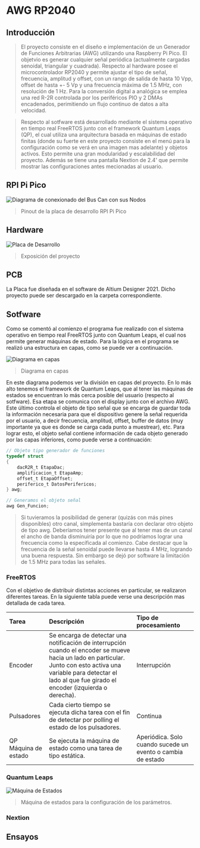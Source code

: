 # AWG RP2040

## Introducción
> El proyecto consiste en el diseño e implementación de un Generador de Funciones Arbitrarias (AWG) utilizando una Raspberry Pi Pico. El objetvio es generar cualquier señal periódica (actualmente cargadas senoidal, triangular y cuadrada). Respecto al hardware posee el microcontrolador RP2040 y permite ajustar el tipo de señal, frecuencia, amplitud y offset, con un rango de salida de hasta 10 Vpp, offset de hasta +- 5 Vp y una frecuencia máxima de 1.5 MHz, con resolución de 1 Hz. Para la conversión digital a analógica se emplea una red R-2R controlada por los periféricos PIO y 2 DMAs encadenados, perimitiendo un flujo continuo de datos a alta velocidad.

> Respecto al sotfware está desarrollado mediante el sistema operativo en tiempo real FreeRTOS junto con el framework Quantum Leaps (QP), el cual utiliza una arquitectura basada en máquinas de estado finitas (donde su fuerte en este proyecto consiste en el menú para la configuración como se verá en una imagen mas adelante) y objetos activos. Esto permite una gran modularidad y escalabilidad del proyecto. Además se tiene una pantalla Nextion de 2.4' que permite mostrar las configuraciones antes mecionadas al usuario.

## RPI Pi Pico

![Diagrama de conexionado del Bus Can con sus Nodos](https://github.com/Agustin586/AWG-RP2040/blob/main/img/pico2w-pinout.svg)

> Pinout de la placa de desarrollo RPI Pi Pico

## Hardware

![Placa de Desarrollo](https://github.com/Agustin586/AWG-RP2040/blob/main/img/AWG_Placa.jpeg)

> Exposición del proyecto

## PCB

La Placa fue diseñada en el software de Altium Designer 2021. Dicho proyecto puede ser descargado en la carpeta correspondiente.

## Sotfware 

Como se comentó al comienzo el programa fue realizado con el sistema operativo en tiempo real FreeRTOS junto con Quantum Leaps, el cual nos permite generar máquinas de estado. Para la lógica en el programa se realizó una estructura en capas, como se puede ver a continuación.

![Diagrama en capas](https://github.com/Agustin586/AWG-RP2040/blob/main/img/Diagrama%20en%20capas.png)

> Diagrama en capas

En este diagrama podemos ver la división en capas del proyecto. En lo más alto tenemos el framework de Quantum Leaps, que al tener las máquinas de estados se encuentran lo más cerca posible del usuario (respecto al sotfware). Esa etapa se comunica con el display junto con el archivo AWG. Este último controla el objeto de tipo señal que se encarga de guardar toda la información necesaria para que el dispositivo genere la señal requerida por el usuario, a decir frecuencia, amplitud, offset, buffer de datos (muy importante ya que es donde se carga cada punto a muestrear), etc. Para lograr esto, el objeto señal contiene información de cada objeto generado por las capas inferiores, como puede verse a continuación:

```c
// Objeto tipo generador de funciones
typedef struct
{
    dacR2R_t EtapaDac;
    amplificacion_t EtapaAmp;
    offset_t EtapaOffset;
    periferico_t DatosPerifericos;
} awg;

// Generamos el objeto señal
awg Gen_Funcion;
```
> Si tuvieramos la posibilidad de generar (quizás con más pines disponibles) otro canal, simplementa bastaría con declarar otro objeto de tipo awg. Deberíamos tener presente que al tener mas de un canal el ancho de banda disminuiría por lo que no podríamos lograr una frecuencia como la específicada al comienzo. Cabe destacar que la frecuencia de la señal senoidal puede llevarse hasta 4 MHz, logrando una buena respuesta. Sin embargo se dejó por software la limitación de 1.5 MHz para todas las señales.

### FreeRTOS

Con el objetivo de distribuir distintas acciones en particular, se realizaron diferentes tareas. En la siguiente tabla puede verse una descripción mas detallada de cada tarea.

| Tarea | Descripción | Tipo de procesamiento |
|:-----|:-------------|:----------------------|
|Encoder| Se encarga de detectar una notificación de interrupción cuando el encoder se mueve hacia un lado en particular. Junto con esto activa una variable para detectar el lado al que fue girado el encoder (izquierda o derecha). | Interrupción |
|Pulsadores| Cada cierto tiempo se ejecuta dicha tarea con el fin de detectar por polling el estado de los pulsadores. | Continua |
|QP Máquina de estado| Se ejecuta la máquina de estado como una tarea de tipo estática. | Aperiódica. Solo cuando sucede un evento o cambia de estado |


### Quantum Leaps

![Máquina de Estados](https://github.com/Agustin586/AWG-RP2040/blob/main/img/SM_of_Awg.png)

> Máquina de estados para la configuración de los parámetros.

### Nextion

## Ensayos
